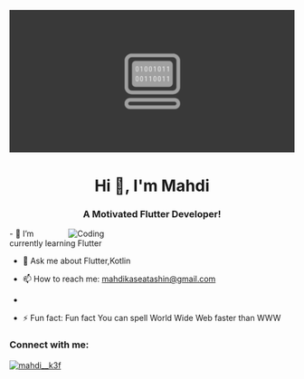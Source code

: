 [![MasterHead](https://github.com/MahdiKaseAtashin/MahdiKaseAtashin/blob/main/banner.png)](https://www.instagram.com/mahdi__k3f/)

<h1 align="center">Hi 👋, I'm Mahdi</h1>
<h3 align="center">A Motivated Flutter Developer!</h3>

<!--  profile views!-->
<!-- <p align="left"> <img src="https://komarev.com/ghpvc/?username=MahdiKaseAtashin&label=Profile%20views&color=0e75b6&style=flat" alt="Mahdi" /> </p> -->
<img align="right" alt="Coding" width="400" src="https://i.pinimg.com/originals/e4/26/70/e426702edf874b181aced1e2fa5c6cde.gif">
- 🌱 I’m currently learning Flutter

- 💬 Ask me about Flutter,Kotlin

- 📫 How to reach me: mahdikaseatashin@gmail.com
- 
- ⚡ Fun fact: Fun fact You can spell World Wide Web faster than WWW
<h3 align="left">Connect with me:</h3>
<p align="left">
<a href="https://www.instagram.com/mahdi__k3f/" target="blank"><img align="center" src="https://raw.githubusercontent.com/rahuldkjain/github-profile-readme-generator/master/src/images/icons/Social/instagram.svg" alt="mahdi__k3f" height="30" width="40" /></a>
</p>
<!--
**MahdiKaseAtashin/MahdiKaseAtashin** is a ✨ _special_ ✨ repository because its `README.md` (this file) appears on your GitHub profile.

-->
